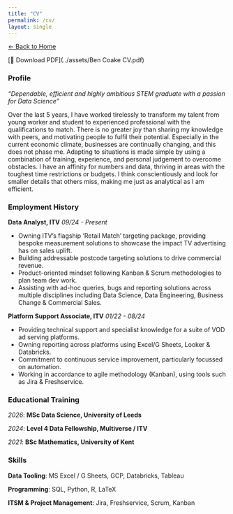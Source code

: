 ```yaml
---
title: "CV"
permalink: /cv/
layout: single
---
```

[← Back to Home](/)

[📄 Download PDF](../assets/Ben Coake CV.pdf)

### Profile
*“Dependable, efficient and highly ambitious STEM graduate with a passion for Data Science”*

Over the last 5 years, I have worked tirelessly to transform my talent from young worker and student to experienced professional with the qualifications to match. There is no greater joy than sharing my knowledge with peers, and motivating people to fulfil their potential. Especially in the current economic climate, businesses are continually changing, and this does not phase me. Adapting to situations is made simple by using a combination of training, experience, and personal judgement to overcome obstacles. I have an affinity for numbers and data, thriving in areas with the toughest time restrictions or budgets. I think conscientiously and look for smaller details that others miss, making me just as analytical as I am efficient.

### Employment History
**Data Analyst, ITV** 
*09/24 - Present*
- Owning ITV’s flagship ’Retail Match’ targeting package, providing bespoke measurement solutions to showcase the impact TV advertising has on sales uplift.
- Building addressable postcode targeting solutions to drive commercial revenue.
- Product-oriented mindset following Kanban & Scrum methodologies to plan team dev work.
- Assisting with ad-hoc queries, bugs and reporting solutions across multiple disciplines including Data Science, Data Engineering, Business Change & Commercial Sales.

**Platform Support Associate, ITV** 
*01/22 - 08/24*
- Providing technical support and specialist knowledge for a suite of VOD ad serving platforms.
- Owning reporting across platforms using Excel/G Sheets, Looker & Databricks.
- Commitment to continuous service improvement, particularly focussed on automation.
- Working in accordance to agile methodology (Kanban), using tools such as Jira & Freshservice.

### Educational Training
*2026*: **MSc Data Science, University of Leeds**

*2024*: **Level 4 Data Fellowship, Multiverse / ITV**

*2021*: **BSc Mathematics, University of Kent** 


### Skills
**Data Tooling**: MS Excel / G Sheets, GCP, Databricks, Tableau

**Programming**: SQL, Python, R, LaTeX

**ITSM & Project Management**: Jira, Freshservice, Scrum, Kanban

